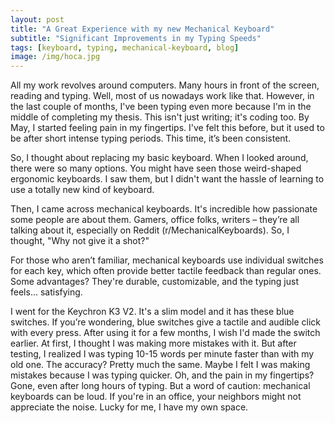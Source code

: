 ```yaml
---
layout: post
title: "A Great Experience with my new Mechanical Keyboard"
subtitle: "Significant Improvements in my Typing Speeds"
tags: [keyboard, typing, mechanical-keyboard, blog]
image: /img/hoca.jpg
---
```


All my work revolves around computers. Many hours in front of the screen, reading and typing. Well, most of us nowadays work like that. However, in the last couple of months, I've been typing even more because I'm in the middle of completing my thesis. This isn't just writing; it's coding too. By May, I started feeling pain in my fingertips. I've felt this before, but it used to be after short intense typing periods. This time, it’s been consistent.

So, I thought about replacing my basic keyboard. When I looked around, there were so many options. You might have seen those weird-shaped ergonomic keyboards. I saw them, but I didn't want the hassle of learning to use a totally new kind of keyboard.

Then, I came across mechanical keyboards. It's incredible how passionate some people are about them. Gamers, office folks, writers – they’re all talking about it, especially on Reddit (r/MechanicalKeyboards). So, I thought, "Why not give it a shot?"

For those who aren’t familiar, mechanical keyboards use individual switches for each key, which often provide better tactile feedback than regular ones. Some advantages? They're durable, customizable, and the typing just feels... satisfying.

I went for the Keychron K3 V2. It's a slim model and it has these blue switches. If you’re wondering, blue switches give a tactile and audible click with every press. After using it for a few months, I wish I'd made the switch earlier. At first, I thought I was making more mistakes with it. But after testing, I realized I was typing 10-15 words per minute faster than with my old one. The accuracy? Pretty much the same. Maybe I felt I was making mistakes because I was typing quicker. Oh, and the pain in my fingertips? Gone, even after long hours of typing. But a word of caution: mechanical keyboards can be loud. If you're in an office, your neighbors might not appreciate the noise. Lucky for me, I have my own space.
